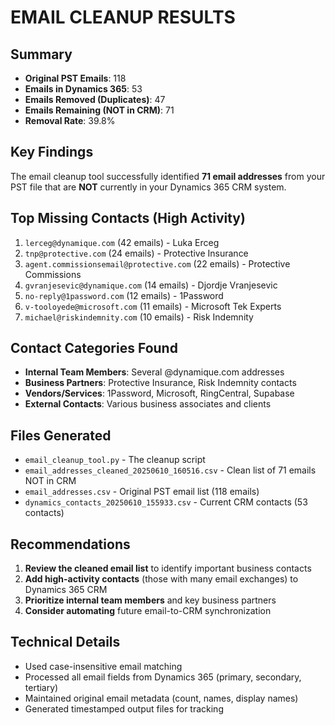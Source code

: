 # EMAIL CLEANUP RESULTS

## Summary
- **Original PST Emails**: 118
- **Emails in Dynamics 365**: 53  
- **Emails Removed (Duplicates)**: 47
- **Emails Remaining (NOT in CRM)**: 71
- **Removal Rate**: 39.8%

## Key Findings
The email cleanup tool successfully identified **71 email addresses** from your PST file that are **NOT** currently in your Dynamics 365 CRM system.

## Top Missing Contacts (High Activity)
1. `lerceg@dynamique.com` (42 emails) - Luka Erceg
2. `tnp@protective.com` (24 emails) - Protective Insurance
3. `agent.commissionsemail@protective.com` (22 emails) - Protective Commissions
4. `gvranjesevic@dynamique.com` (14 emails) - Djordje Vranjesevic 
5. `no-reply@1password.com` (12 emails) - 1Password
6. `v-tooloyede@microsoft.com` (11 emails) - Microsoft Tek Experts
7. `michael@riskindemnity.com` (10 emails) - Risk Indemnity

## Contact Categories Found
- **Internal Team Members**: Several @dynamique.com addresses
- **Business Partners**: Protective Insurance, Risk Indemnity contacts
- **Vendors/Services**: 1Password, Microsoft, RingCentral, Supabase
- **External Contacts**: Various business associates and clients

## Files Generated
- `email_cleanup_tool.py` - The cleanup script
- `email_addresses_cleaned_20250610_160516.csv` - Clean list of 71 emails NOT in CRM
- `email_addresses.csv` - Original PST email list (118 emails)
- `dynamics_contacts_20250610_155933.csv` - Current CRM contacts (53 contacts)

## Recommendations
1. **Review the cleaned email list** to identify important business contacts
2. **Add high-activity contacts** (those with many email exchanges) to Dynamics 365 CRM
3. **Prioritize internal team members** and key business partners
4. **Consider automating** future email-to-CRM synchronization

## Technical Details
- Used case-insensitive email matching
- Processed all email fields from Dynamics 365 (primary, secondary, tertiary)
- Maintained original email metadata (count, names, display names)
- Generated timestamped output files for tracking 